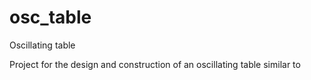 # osc_table
Oscillating table


Project for the design and construction of an oscillating table similar to 